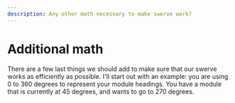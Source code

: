 ```yaml
---
description: Any other math necessary to make swerve work?
---
```


# Additional math

There are a few last things we should add to make sure that our swerve works as efficiently as possible. I'll start out with an example: you are using 0 to 360 degrees to represent your module headings. You have a module that is currently at 45 degrees, and wants to go to 270 degrees.&#x20;
